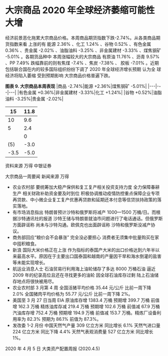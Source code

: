 # 大宗商品 2020 年全球经济萎缩可能性大增

经济前景恶化拖累大宗商品价格。本周商品期货指数下跌-2.74%。从各类商品期货指数来看 上涨的有
能源 2.36% 、化工 1.24% 、谷物 0.52% 、有色金属 0.36% 、贵金属 -2.02% 、油脂油料
-3.25% 、非金属建材 -3.33% 、煤焦钢矿 -5.01% 。各期货品种中 本周涨幅较大的大宗商品
有原油 11.76% 、沥青 9.57% 、PP 7.49%  跌幅靠前的则有焦煤 -7.4% 、焦炭 -7.38% 、
胶板 -7.01% 。近期包括联合国在内的较多国际组织纷纷下调了 2020 年全球经济增长预期 认为全
球经济将陷入萎缩 受到预期影响 大宗商品价格普遍下跌。

**图表 9. 大宗商品本周表现**
|商品 -2.74%|能源 +2.36%|煤焦钢矿 -5.01%|
|---|---|---|
|有色金属 +0.36%|非金属建材 -3.33%|化工 +1.24%|
|谷物 +0.52%|油脂油料 -3.25%|贵金属 -2.02%|

|15|11.8|
|---|---|
|10|9.6|
|5|2.4|3.2|0.4|1.8|0.9|1.1|1.2|2.0|0.9|0.5|0.2|0.2|0.8|1.1|1.4|1.5|3.3|1.2|
| |0|-1.7|-0.5|-0.9|-0.6|-0.1|-0.9|-2.2|-4.0|-2.3|-0.8|-2.1|-4.0|-2.1|-2.7|-0.6|-2.0|-1.1|-0.4|
|(5)|-3.0|-1.8|
|-3.5|-5.0|-4.5|-4.3|-4.8|-5.1|-3.3|-3.2|-4.5|-5.2|-7.4|-7.4|-7.0|-6.6|

资料来源 万得 中银证券

大宗商品一周要闻 新闻来源 万得

- 农业农村部 要统筹加大稳产保供和复工复产相关投资支持力度 全力保障春耕生产 相关财政补助资金要及时到位 积极协调推动疫情防控重点保障企业专项再贷款、中小微企业复工复产优惠再贷款和延期还本付息等信贷扶持政策的落实落地。
- 有市场消息指出 特朗普预计沙特和俄罗斯将减产 1000—1500 万桶/日。而根据沙特通讯社的报道 沙特王储与特朗普就油市问题进行了电话通话。但俄罗斯方面辟谣称 尚未与沙特沟通。欧佩克也出面辟谣称 沙特和俄罗斯没减产协议。
- 商务部回应“粮价会不会暴涨” 完全没必要担心 消费者无须集中批量购买在家中囤积粮食。
- 新浪 国际大米价格正在上涨 作为指标的泰国产大米的出口价格达到六年半以来最高水平。原因在于主要出口国泰国和越南的产量因干旱和海水倒灌的盐害等未能实现增长。
- 航运业消息人士 石油贸易行利用海上油轮储存了多达 8000 万桶石油 逼近 2009 年的纪录高位且还在寻找更多的油轮 因全球石油库存过剩 陆上石油储存地点将很快被用尽。
- 农业农村部 3 月第 4 周 全国活猪平均价格 35.44 元/公斤 比前一周下降 2.0% 全国猪肉平均价格为 55.77 元/公斤 比前一周下降 2%。
- 美国至 3 月 27 日当周 EIA 原油库存增 1383.4 万桶 预期增 399.7 万桶 前值增 162.3 万桶 精炼油库存减 219.4 万桶 预期增 102.6 万桶 前值减 67.9 万桶 汽油库存增 752.4 万桶 预期增 194.9 万桶 前值减 153.7 万桶。精炼厂设备利用率为 82.3% 预期为 86.1% 前值为 87.3%。
- 发改委 1-2 月份 中国天然气产量 309 亿立方米 同比增长 6.1% 天然气进口量 224 亿立方米 同比下降 4.4% 天然气表观消费量 527 亿立方米 同比增长 1%。

2020 年 4 月 5 日 大类资产配置周报 (2020.4.5)
